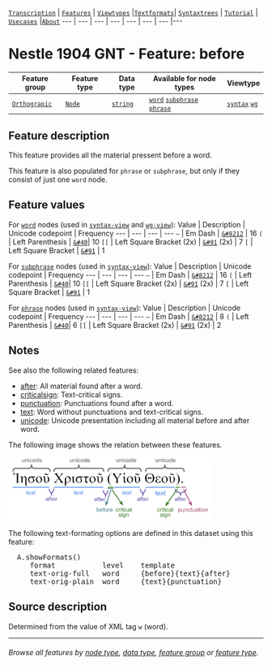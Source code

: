 <a name="start"></a>
[`Transcription`](../transcription.md#start) | [`Features`](README.md#start) | [`Viewtypes`](../viewtypes.md#start) |[`Textformats`](../textformats.md#start)|  [`Syntaxtrees`](../syntaxtrees.md#start) | [`Tutorial`](../../tutorial/README.md#start) | [`Usecases`](../usecases/README.md#start) |[`About`](../about.md#start)
---  | --- | --- | --- | --- | --- | --- |---

# Nestle 1904 GNT -  Feature: before

Feature group | Feature type | Data type | Available for node types | Viewtype
---  | --- | --- | --- | ---
[`Orthograpic`](featuresbygroup.md#orthograpic-features) | [`Node`](featuresbyfeaturetype.md#node-features) | [`string`](featuresbydatatype.md#string-datatype) | [`word`](featuresbynodetype.md#word-nodes) [`subphrase`](featuresbynodetype.md#subphrase-nodes) [`phrase`](featuresbynodetype.md#phrase-nodes) | [`syntax`](../syntactic-view.md#start) [`wg`](../wg-view.md#start)

## Feature description 

This feature provides all the material pressent before a word. 

This feature is also populated for `phrase` or `subphrase`, but only if they consist of just one `word` node.

## Feature values 

For [`word`](featuresbynodetype.md#word-nodes) nodes (used in [`syntax-view`](../syntax-view.md#start) and  [`wg-view`](../wg-view.md#start)):
Value | Description | Unicode codepoint | Frequency
--- |  --- | --- | ---
`—` | Em Dash | [`&#8212`](https://www.codetable.net/decimal/8212) | 16
`(` |	Left Parenthesis | [`&#40`](https://www.codetable.net/decimal/40)| 10
`[[` | Left Square Bracket (2x) | [`&#91`](https://www.codetable.net/decimal/91) (2x) | 7
`[` |	Left Square Bracket | [`&#91`](https://www.codetable.net/decimal/91) | 1

For [`subphrase`](featuresbynodetype.md#subphrase-nodes) nodes (used in [`syntax-view`](../syntax-view.md#start)):
Value | Description | Unicode codepoint | Frequency
--- |  --- | --- | ---
`—` | Em Dash | [`&#8212`](https://www.codetable.net/decimal/8212) | 16
`(` |	Left Parenthesis | [`&#40`](https://www.codetable.net/decimal/40)| 10
`[[` | Left Square Bracket (2x) | [`&#91`](https://www.codetable.net/decimal/91) (2x) | 7
`[` |	Left Square Bracket | [`&#91`](https://www.codetable.net/decimal/91) | 1

For [`phrase`](featuresbynodetype.md#phrase-nodes) nodes (used in [`syntax-view`](../syntax-view.md#start)):
Value | Description | Unicode codepoint | Frequency
--- |  --- | --- | ---
`—` | Em Dash | [`&#8212`](https://www.codetable.net/decimal/8212) | 8
`(` |	Left Parenthesis | [`&#40`](https://www.codetable.net/decimal/40)| 6
`[[` | Left Square Bracket (2x) | [`&#91`](https://www.codetable.net/decimal/91) (2x) | 2

## Notes

See also the following related features:
   * [after](after.md#start): All material found after a word.
   * [criticalsign](criticalsign.md#start): Text-critical signs.
   * [punctuation](punctuation.md#start): Punctuations found after a word.
   * [text](text.md#start): Word without punctuations and text-critical signs.
   * [unicode](unicode.md#start): Unicode presentation including all material before and after word.

The following image shows the relation between these features.

<img src="images/details_surface_features.png" width="400" >

The following text-formating options are defined in this dataset using this feature:
<pre>
  A.showFormats()
     format           level    template
     text-orig-full   word     {before}{text}{after}
     text-orig-plain  word     {text}{punctuation}
</pre>

## Source description

Determined from the value of XML tag `w` (word).

---
###### *Browse all features by [node type](featuresbynodetype.md#start), [data type](featuresbydatatype.md#start), [feature group](featuresbygroup.md#start) or [feature type](featuresbyfeaturetype.md#start).*

